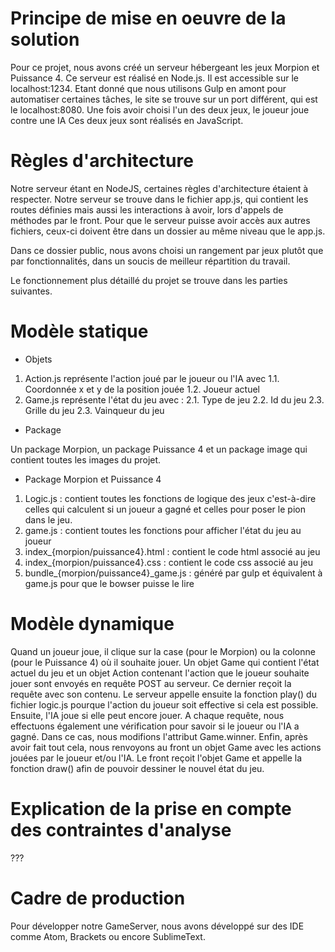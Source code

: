 # Principe de mise en oeuvre de la solution

Pour ce projet, nous avons créé un serveur hébergeant les jeux Morpion et Puissance 4. Ce serveur est réalisé en Node.js. Il est accessible sur le localhost:1234. Etant donné que nous utilisons Gulp en amont pour automatiser certaines tâches, le site se trouve sur un port différent, qui est le localhost:8080. Une fois avoir choisi l'un des deux jeux, le joueur joue contre une IA Ces deux jeux sont réalisés en JavaScript.

# Règles d'architecture

Notre serveur étant en NodeJS, certaines règles d'architecture étaient à respecter. Notre serveur se trouve dans le fichier app.js, qui contient les routes définies mais aussi les interactions à avoir, lors d'appels de méthodes par le front. Pour que le serveur puisse avoir accès aux autres fichiers, ceux-ci doivent être dans un dossier au même niveau que le app.js.

Dans ce dossier public, nous avons choisi un rangement par jeux plutôt que par fonctionnalités, dans un soucis de meilleur répartition du travail. 

Le fonctionnement plus détaillé du projet se trouve dans les parties suivantes. 

# Modèle statique

* Objets

1. Action.js représente l'action joué par le joueur ou l'IA avec
	1.1. Coordonnée x et y de la position jouée
	1.2. Joueur actuel
2. Game.js représente l'état du jeu avec :
	2.1. Type de jeu
	2.2. Id du jeu
	2.3. Grille du jeu
	2.3. Vainqueur du jeu
	
* Package

Un package Morpion, un package Puissance 4 et un package image qui contient toutes les images du projet.

* Package Morpion et Puissance 4

1. Logic.js : contient toutes les fonctions de logique des jeux c'est-à-dire celles qui calculent si un joueur a gagné et celles pour poser le pion dans le jeu.
2. game.js : contient toutes les fonctions pour afficher l'état du jeu au joueur
3. index_{morpion/puissance4}.html : contient le code html associé au jeu
4. index_{morpion/puissance4}.css : contient le code css associé au jeu
5. bundle_{morpion/puissance4}_game.js : généré par gulp et équivalent à game.js pour que le bowser puisse le lire

# Modèle dynamique

Quand un joueur joue, il clique sur la case (pour le Morpion) ou la colonne (pour le Puissance 4) où il souhaite jouer. Un objet Game qui contient l'état actuel du jeu et un objet Action contenant l'action que le joueur souhaite jouer sont envoyés en requête POST au serveur. Ce dernier reçoit la requête avec son contenu. Le serveur appelle ensuite la fonction play() du fichier logic.js pourque l'action du joueur soit effective si cela est possible. Ensuite, l'IA joue si elle peut encore jouer. A chaque requête, nous effectuons également une vérification pour savoir si le joueur ou l'IA a gagné. Dans ce cas, nous modifions l'attribut Game.winner. Enfin, après avoir fait tout cela, nous renvoyons au front un objet Game avec les actions jouées par le joueur et/ou l'IA. Le front reçoit l'objet Game et appelle la fonction draw() afin de pouvoir dessiner le nouvel état du jeu.

# Explication de la prise en compte des contraintes d'analyse

???

# Cadre de production
Pour développer notre GameServer, nous avons développé sur des IDE comme Atom, Brackets ou encore SublimeText.
